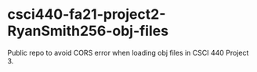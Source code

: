 # csci440-fa21-project2-RyanSmith256-obj-files
Public repo to avoid CORS error when loading obj files in CSCI 440 Project 3.
